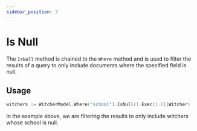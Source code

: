```yaml
---
sidebar_position: 3
---
```


# Is Null

The `IsNull` method is chained to the `Where` method and is used to filter the results of a query to only include documents where the specified field is null.

## Usage

```go
witchers := WitcherModel.Where("school").IsNull().Exec().([]Witcher)
```

In the example above, we are filtering the results to only include witchers whose school is null.